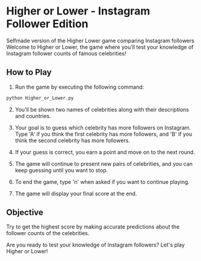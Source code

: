 
# Higher or Lower - Instagram Follower Edition

Selfmade version of the Higher Lower game comparing Instagram followers 
Welcome to Higher or Lower, the game where you'll test your knowledge of Instagram follower counts of famous celebrities!

## How to Play

1. Run the game by executing the following command:

```bash
python Higher_or_Lower.py
```

2. You'll be shown two names of celebrities along with their descriptions and countries.

3. Your goal is to guess which celebrity has more followers on Instagram. Type 'A' if you think the first celebrity has more followers, and 'B' if you think the second celebrity has more followers.

4. If your guess is correct, you earn a point and move on to the next round.

5. The game will continue to present new pairs of celebrities, and you can keep guessing until you want to stop.

6. To end the game, type 'n' when asked if you want to continue playing.

7. The game will display your final score at the end.

## Objective

Try to get the highest score by making accurate predictions about the follower counts of the celebrities.

Are you ready to test your knowledge of Instagram followers? Let's play Higher or Lower!
